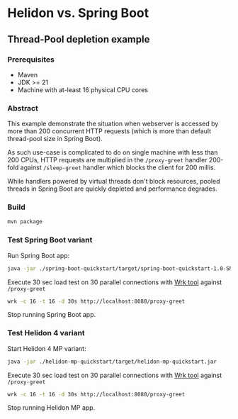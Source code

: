 # Helidon vs. Spring Boot
## Thread-Pool depletion example
### Prerequisites
 * Maven
 * JDK >= 21
 * Machine with at-least 16 physical CPU cores

### Abstract
This example demonstrate the situation when webserver is accessed by more than 200 
concurrent HTTP requests (which is more than default thread-pool size in Spring Boot).

As such use-case is complicated to do on single machine with less than 200 CPUs,
HTTP requests are multiplied in the `/proxy-greet` handler 200-fold against `/sleep-greet` 
handler which blocks the client for 200 millis.

While handlers powered by virtual threads don't block resources, 
pooled threads in Spring Boot are quickly depleted and performance degrades.  

### Build
```bash
mvn package
```

### Test Spring Boot variant
Run Spring Boot app:
```bash
java -jar ./spring-boot-quickstart/target/spring-boot-quickstart-1.0-SNAPSHOT.jar
```

Execute 30 sec load test on 30 parallel connections with [Wrk tool](https://github.com/wg/wrk) against `/proxy-greet`
```bash
wrk -c 16 -t 16 -d 30s http://localhost:8080/proxy-greet
```
Stop running Spring Boot app.

### Test Helidon 4 variant
Start Helidon 4 MP variant:
```bash
java -jar ./helidon-mp-quickstart/target/helidon-mp-quickstart.jar
```

Execute 30 sec load test on 30 parallel connections with [Wrk tool](https://github.com/wg/wrk) against `/proxy-greet`
```bash
wrk -c 16 -t 16 -d 30s http://localhost:8080/proxy-greet
```
Stop running Helidon MP app.

